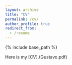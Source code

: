 ```yaml
---
layout: archive
title: "CV"
permalink: /cv/
author_profile: true
redirect_from:
  - /resume
---
```


{% include base_path %}

Here is my [CV].(Gustavo.pdf)


